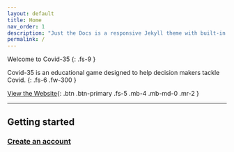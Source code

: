 ```yaml
---
layout: default
title: Home
nav_order: 1
description: "Just the Docs is a responsive Jekyll theme with built-in search that is easily customizable and hosted on GitHub Pages."
permalink: /
---
```


Welcome to Covid-35
{: .fs-9 }

Covid-35 is an educational game designed to help decision makers tackle Covid.
{: .fs-6 .fw-300 }

[View the Website](https://covid-35.web.app/){: .btn .btn-primary .fs-5 .mb-4 .mb-md-0 .mr-2 }

---

## Getting started

### [Create an account](https://codycodingcode.github.io/Covid-35/docs/Login/#login)
